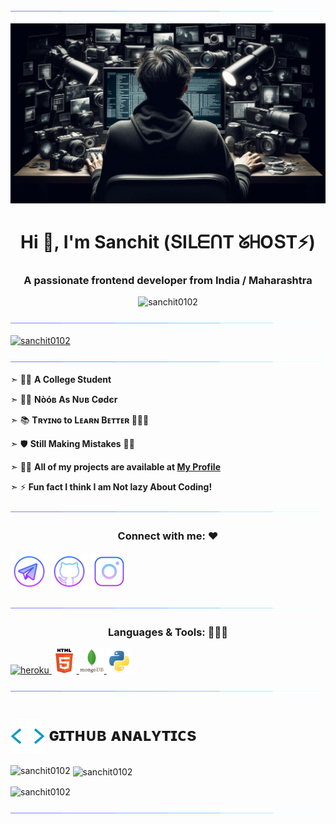 [<img src="https://github.com/Sanchit0102/Sanchit0102/blob/main/DS/DS.gif"/>](https://github.com/Sanchit0102)

![logo](https://github.com/Sanchit0102/Sanchit0102/blob/main/OIG1.jpeg)

<h1 align="center">Hi 👋, I'm Sanchit (ՏIᒪᗴᑎT ᘜᕼOՏT⚡️)</h1>
<h3 align="center">A passionate frontend developer from India / Maharashtra</h3>

<p align="center"> <img src="https://komarev.com/ghpvc/?username=sanchit0102&label=Profile%20views&color=0e75b6&style=flat" alt="sanchit0102" /> </p>

[<img src="https://github.com/Sanchit0102/Sanchit0102/blob/main/DS/DS.gif"/>](https://github.com/Sanchit0102)

<p align="left"> <a href="https://github.com/ryo-ma/github-profile-trophy"><img src="https://github-profile-trophy.vercel.app/?username=sanchit0102" alt="sanchit0102" /></a> </p>

[<img src="https://github.com/Sanchit0102/Sanchit0102/blob/main/DS/DS.gif"/>](https://github.com/Sanchit0102)

➣ 👨‍💼 <b>A College Student</b>

➣ 👨‍💻 <b>Nòóв As Nᴜʙ Cødєr</b>

➣ 📚 <b>Tʀʏɪɴɢ to Lᴇᴀʀɴ Bᴇᴛᴛᴇʀ </b> 🚶🏻‍♂️

➣ 🛡 <b>Still Making Mistakes</b> 🤷‍♂️

➣ 👨‍💻 <b>All of my projects are available at [My Profile](https://github.com/Sanchit0102?tab=repositories)</b>

➣ ⚡ <b>Fun fact I think I am Not lazy About Coding!</b>

[<img src="https://github.com/Sanchit0102/Sanchit0102/blob/main/DS/DS.gif"/>](https://github.com/Sanchit0102)

<h3 align="center">Connect with me: ❤️</h3>
<p align="center">

[<img src="https://raw.githubusercontent.com/Sanchit0102/Sanchit0102/main/DS/TG_icon.png" width="60px">](https://telegram.me/THE_DS_OFFICIAL) [<img src="https://raw.githubusercontent.com/Sanchit0102/Sanchit0102/main/DS/GH_icon.png" width="60px">](https://github.com/Sanchit0102) [<img src="https://raw.githubusercontent.com/Sanchit0102/Sanchit0102/main/DS/IG_icon.png" width="60px">](https://instagram.com/sanchit_darandale)

[<img src="https://github.com/Sanchit0102/Sanchit0102/blob/main/DS/DS.gif"/>](https://github.com/Sanchit0102)

<h3 align="center">Languages & Tools: 👨🏻‍💻</h3>
<p align="left"> <a href="https://heroku.com" target="_blank" rel="noreferrer"> <img src="https://www.vectorlogo.zone/logos/heroku/heroku-icon.svg" alt="heroku" width="40" height="40"/> </a> <a href="https://www.w3.org/html/" target="_blank" rel="noreferrer"> <img src="https://raw.githubusercontent.com/devicons/devicon/master/icons/html5/html5-original-wordmark.svg" alt="html5" width="40" height="40"/> </a> <a href="https://www.mongodb.com/" target="_blank" rel="noreferrer"> <img src="https://raw.githubusercontent.com/devicons/devicon/master/icons/mongodb/mongodb-original-wordmark.svg" alt="mongodb" width="40" height="40"/> </a> <a href="https://www.python.org" target="_blank" rel="noreferrer"> <img src="https://raw.githubusercontent.com/devicons/devicon/master/icons/python/python-original.svg" alt="python" width="40" height="40"/> </a> </p>

[<img src="https://github.com/Sanchit0102/Sanchit0102/blob/main/DS/DS.gif"/>](https://github.com/Sanchit0102)

<h1> <img align="center" src="https://github.com/Sanchit0102/Sanchit0102/blob/main/DS/analytics.webp" width="55px"> ɢɪᴛʜᴜʙ ᴀɴᴀʟʏᴛɪᴄs </h1>

<p><img align="left" src="https://github-readme-stats.vercel.app/api/top-langs?username=sanchit0102&show_icons=true&locale=en&layout=compact" alt="sanchit0102" /></p>

<p>&nbsp;<img align="center" src="https://github-readme-stats.vercel.app/api?username=sanchit0102&show_icons=true&locale=en" alt="sanchit0102" /></p>

<p><img align="center" src="https://github-readme-streak-stats.herokuapp.com/?user=sanchit0102&" alt="sanchit0102" /></p>

[<img src="https://github.com/Sanchit0102/Sanchit0102/blob/main/DS/DS.gif"/>](https://github.com/Sanchit0102)









